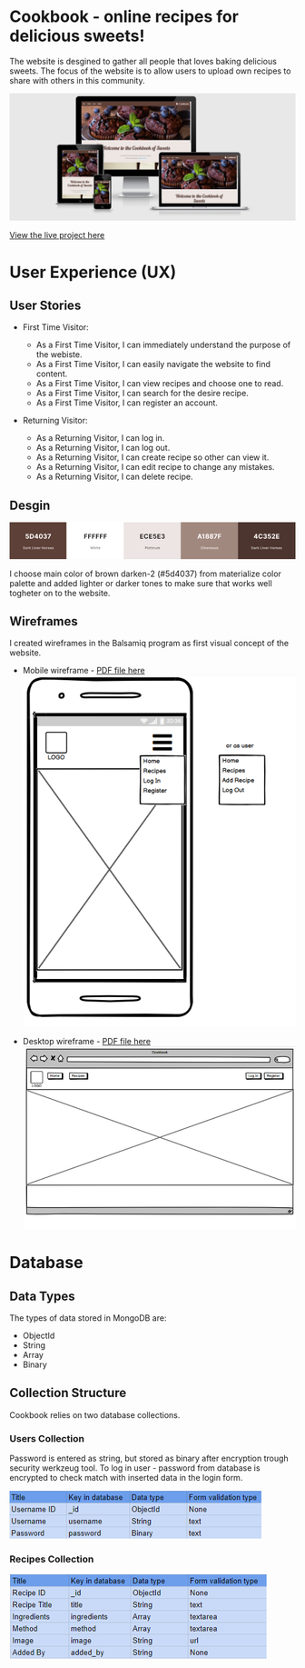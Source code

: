 # Cookbook - online recipes for delicious sweets!

The website is desgined to gather all people that loves baking delicious sweets. The focus of the website is to allow users to upload own recipes to share with others in this community. 

![Mockup](/documentation/mockup.png)

[View the live project here](https://cookbook-km.herokuapp.com/home)

# User Experience (UX)

## User Stories

+ First Time Visitor:
    + As a First Time Visitor, I can immediately understand the purpose of the webiste.
    + As a First Time Visitor, I can easily navigate the website to find content. 
    + As a First Time Visitor, I can view recipes and choose one to read.
    + As a First Time Visitor, I can search for the desire recipe.
    + As a First Time Visitor, I can register an account.

+ Returning Visitor:
    + As a Returning Visitor, I can log in.
    + As a Returning Visitor, I can log out.
    + As a Returning Visitor, I can create recipe so other can view it.
    + As a Returning Visitor, I can edit recipe to change any mistakes.
    + As a Returning Visitor, I can delete recipe.

## Desgin

![Color Pallette](/documentation/palette.png)

I choose main color of brown darken-2 (#5d4037) from materialize color palette and added lighter or darker tones to make sure that works well togheter on to the website. 

## Wireframes

I created wireframes in the Balsamiq program as first visual concept of the website.

+ Mobile wireframe - [PDF file here](/documentation/mobile_wireframe.pdf)
![Mobile wireframe](/documentation/mobile_wireframe.png)

+ Desktop wireframe - [PDF file here](/documentation/desktop_wireframe.pdf)
![Desktop wireframe](/documentation/desktop_wireframe.png)

# Database

## Data Types
The types of data stored in MongoDB are:
* ObjectId
* String
* Array
* Binary

## Collection Structure
Cookbook relies on two database collections. 

### Users Collection
Password is entered as string, but stored as binary after encryption trough security werkzeug tool. To log in user - password from database is encrypted to check match with inserted data in the login form.

![Users collection](/documentation/users-coll.png)


### Recipes Collection
![Recipe collection](/documentation/recipe-coll.png)
